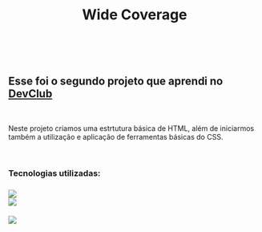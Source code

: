 <h1 align="center">Wide Coverage<h1>
  <br>
<h2>Esse foi o segundo projeto que aprendi no <a href="https://rodolfomori.com.br/devclub">DevClub<a></h2>
  <br>
<p>Neste projeto criamos uma estrtutura básica de HTML, além de iniciarmos também a utilização e aplicação de ferramentas básicas do CSS.<p>
  <br> 
<h3>Tecnologias utilizadas:<h3>
<img src="https://img.shields.io/badge/HTML5-E34F26?style=for-the-badge&logo=html5&logoColor=white">
  <br>
<img src="https://img.shields.io/badge/CSS3-1572B6?style=for-the-badge&logo=css3&logoColor=white">
  <br>
  <br>
<img src="https://raw.githubusercontent.com/Brucaraujo777/Projeto2-Wide-Coverage/ceaa8a2f44d1f114c65cc93a28b6ea818149b5ab/img/Captura%20de%20tela%202023-05-09%20164515.png">
